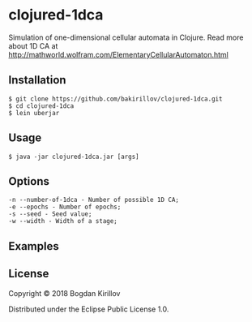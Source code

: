 # clojured-1dca

Simulation of one-dimensional cellular automata in Clojure. 
Read more about 1D CA at http://mathworld.wolfram.com/ElementaryCellularAutomaton.html

## Installation

    $ git clone https://github.com/bakirillov/clojured-1dca.git
    $ cd clojured-1dca
    $ lein uberjar

## Usage

    $ java -jar clojured-1dca.jar [args]

## Options

    -n --number-of-1dca - Number of possible 1D CA;   
    -e --epochs - Number of epochs;   
    -s --seed - Seed value;
    -w --width - Width of a stage;
    

## Examples


## License

Copyright © 2018 Bogdan Kirillov

Distributed under the Eclipse Public License 1.0.
